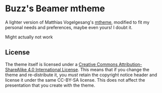 # Buzz's Beamer mtheme
A lighter version of Matthias Vogelgesang's [mtheme](https://github.com/matze/mtheme), modified to fit my personal needs and preferences, maybe even yours! I doubt it.

Might actually not work

## License
The theme itself is licensed under a [Creative Commons Attribution-ShareAlike
4.0 International License](http://creativecommons.org/licenses/by-sa/4.0/). This
means that if you change the theme and re-distribute it, you *must* retain the
copyright notice header and license it under the same CC-BY-SA license. This
does not affect the presentation that you create with the theme.

